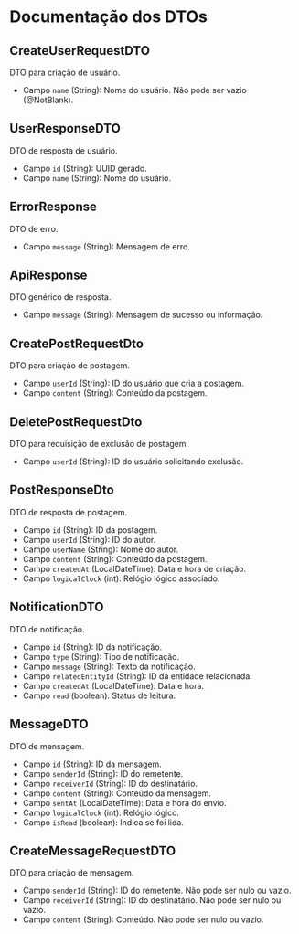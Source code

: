 # Documentação dos DTOs

## CreateUserRequestDTO
DTO para criação de usuário.
- Campo `name` (String): Nome do usuário. Não pode ser vazio (@NotBlank).

## UserResponseDTO
DTO de resposta de usuário.
- Campo `id` (String): UUID gerado.
- Campo `name` (String): Nome do usuário.

## ErrorResponse
DTO de erro.
- Campo `message` (String): Mensagem de erro.

## ApiResponse
DTO genérico de resposta.
- Campo `message` (String): Mensagem de sucesso ou informação.

## CreatePostRequestDto
DTO para criação de postagem.
- Campo `userId` (String): ID do usuário que cria a postagem.
- Campo `content` (String): Conteúdo da postagem.

## DeletePostRequestDto
DTO para requisição de exclusão de postagem.
- Campo `userId` (String): ID do usuário solicitando exclusão.

## PostResponseDto
DTO de resposta de postagem.
- Campo `id` (String): ID da postagem.
- Campo `userId` (String): ID do autor.
- Campo `userName` (String): Nome do autor.
- Campo `content` (String): Conteúdo da postagem.
- Campo `createdAt` (LocalDateTime): Data e hora de criação.
- Campo `logicalClock` (int): Relógio lógico associado.

## NotificationDTO
DTO de notificação.
- Campo `id` (String): ID da notificação.
- Campo `type` (String): Tipo de notificação.
- Campo `message` (String): Texto da notificação.
- Campo `relatedEntityId` (String): ID da entidade relacionada.
- Campo `createdAt` (LocalDateTime): Data e hora.
- Campo `read` (boolean): Status de leitura.

## MessageDTO
DTO de mensagem.
- Campo `id` (String): ID da mensagem.
- Campo `senderId` (String): ID do remetente.
- Campo `receiverId` (String): ID do destinatário.
- Campo `content` (String): Conteúdo da mensagem.
- Campo `sentAt` (LocalDateTime): Data e hora do envio.
- Campo `logicalClock` (int): Relógio lógico.
- Campo `isRead` (boolean): Indica se foi lida.

## CreateMessageRequestDTO
DTO para criação de mensagem.
- Campo `senderId` (String): ID do remetente. Não pode ser nulo ou vazio.
- Campo `receiverId` (String): ID do destinatário. Não pode ser nulo ou vazio.
- Campo `content` (String): Conteúdo. Não pode ser nulo ou vazio.